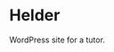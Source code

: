 <!--
  slug: helder
  type: fortpolio
  categories: JavaScript, HTML/CSS, graphic design, mobile
  tags: JavaScript, Wordpress, Less, UX, concept
  clients: Helder
  collaboration: 
  prizes: 
  thumbnail: Helder.jpg
  image: Helder.jpg
  images: Helder.jpg
  inCv: false
  inPortfolio: false
  dateFrom: 2014-08-01
  dateTo: 2014-08-30
-->

# Helder

<p>WordPress site for a tutor.</p>
